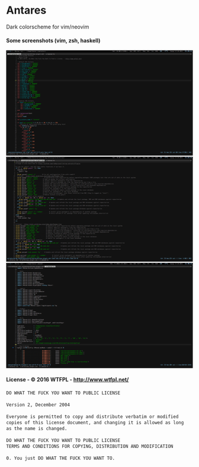 # Antares

Dark colorscheme for vim/neovim

#### Some screenshots (vim, zsh, haskell)

![](/screenshots/1-vim.png?raw=true)
![](/screenshots/2-zsh.png?raw=true)
![](/screenshots/3-haskell.png?raw=true)


#### License -  © 2016 WTFPL - http://www.wtfpl.net/

```
DO WHAT THE FUCK YOU WANT TO PUBLIC LICENSE 

Version 2, December 2004

Everyone is permitted to copy and distribute verbatim or modified
copies of this license document, and changing it is allowed as long
as the name is changed.

DO WHAT THE FUCK YOU WANT TO PUBLIC LICENSE
TERMS AND CONDITIONS FOR COPYING, DISTRIBUTION AND MODIFICATION

0. You just DO WHAT THE FUCK YOU WANT TO.

